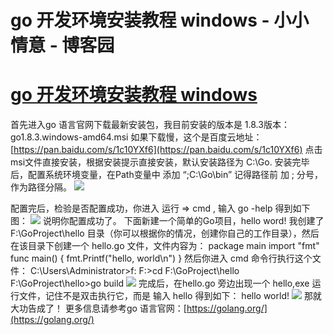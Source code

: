 
# go 开发环境安装教程 windows - 小小情意 - 博客园






# [go 开发环境安装教程 windows](https://www.cnblogs.com/xiaoxiaoqingyi/p/7040761.html)
首先进入go 语言官网下载最新安装包，我目前安装的版本是 1.8.3版本：go1.8.3.windows-amd64.msi 如果下载慢，这个是百度云地址：[https://pan.baidu.com/s/1c10YXf6](https://pan.baidu.com/s/1c10YXf6)
点击msi文件直接安装，根据安装提示直接安装，默认安装路径为 C:\Go.
安装完毕后，配置系统环境变量，在Path变量中 添加 “;C:\Go\bin” 记得路径前 加 ; 分号，作为路径分隔。
![](https://images2015.cnblogs.com/blog/804587/201706/804587-20170617170318509-1996583126.png)

配置完后，检验是否配置成功，你进入 运行 => cmd , 输入 go -help 得到如下图：
![](https://images2015.cnblogs.com/blog/804587/201706/804587-20170617170350446-1127529901.png)
说明你配置成功了。
下面新建一个简单的Go项目，hello word!
我创建了 F:\GoProject\hello 目录（你可以根据你的情况，创建你自己的工作目录），然后在该目录下创建一个 hello.go 文件，文件内容为：
package main
import "fmt"
func main() {
    fmt.Printf("hello, world\n")
}
然后你进入 cmd 命令行执行这个文件：
C:\Users\Administrator>f:
F:\>cd F:\GoProject\hello
F:\GoProject\hello>go build
![](https://images2015.cnblogs.com/blog/804587/201706/804587-20170617170515353-1076202514.png)
完成后，在hello.go 旁边出现一个 hello,exe 运行文件，记住不是双击执行它，而是
输入 hello 得到如下： hello world!
![](https://images2015.cnblogs.com/blog/804587/201706/804587-20170617170643196-2049887979.png)
那就大功告成了！
更多信息请参考go 语言官网：[https://golang.org/](https://golang.org/)







